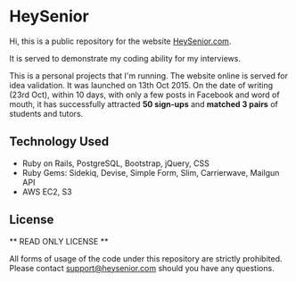 # HeySenior

Hi, this is a public repository for the website [HeySenior.com](www.heysenior.com).

It is served to demonstrate my coding ability for my interviews.

This is a personal projects that I'm running. The website online is served for idea validation. It was launched on 13th Oct 2015. On the date of writing (23rd Oct), within 10 days, with only a few posts in Facebook and word of mouth, it has successfully attracted **50 sign-ups** and **matched 3 pairs** of students and tutors.

## Technology Used
* Ruby on Rails, PostgreSQL, Bootstrap, jQuery, CSS
* Ruby Gems: Sidekiq, Devise, Simple Form, Slim, Carrierwave, Mailgun API
* AWS EC2, S3

## License
** READ ONLY LICENSE **

All forms of usage of the code under this repository are strictly prohibited. Please contact [support@heysenior.com](support@heysenior.com) should you have any questions.
